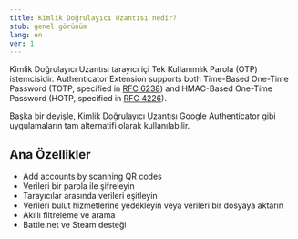 ```yaml
---
title: Kimlik Doğrulayıcı Uzantısı nedir?
stub: genel görünüm
lang: en
ver: 1
---
```


Kimlik Doğrulayıcı Uzantısı tarayıcı içi Tek Kullanımlık Parola (OTP) istemcisidir. Authenticator Extension supports both Time-Based One-Time Password (TOTP, specified in [RFC 6238](https://tools.ietf.org/html/rfc6238)) and HMAC-Based One-Time Password (HOTP, specified in [RFC 4226](https://tools.ietf.org/html/rfc4226)).

Başka bir deyişle, Kimlik Doğrulayıcı Uzantısı Google Authenticator gibi uygulamaların tam alternatifi olarak kullanılabilir.

## Ana Özellikler

* Add accounts by scanning QR codes
* Verileri bir parola ile şifreleyin
* Tarayıcılar arasında verileri eşitleyin
* Verileri bulut hizmetlerine yedekleyin veya verileri bir dosyaya aktarın
* Akıllı filtreleme ve arama
* Battle.net ve Steam desteği